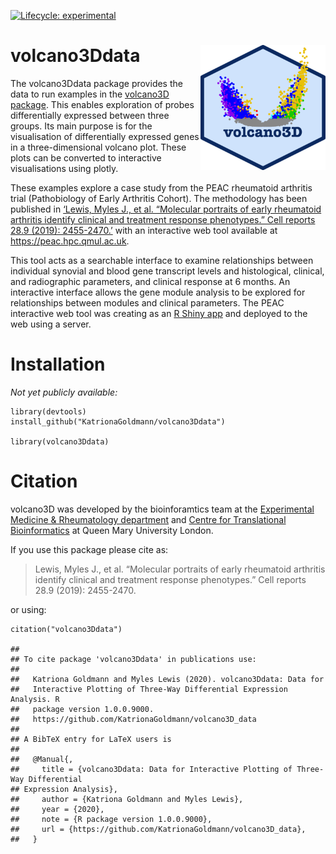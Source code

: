 [![Lifecycle:
experimental](https://img.shields.io/badge/lifecycle-experimental-orange.svg)](https://www.tidyverse.org/lifecycle/#experimental)

volcano3Ddata <img src="logo.png" align="right" alt="" width="200" />
=====================================================================

The volcano3Ddata package provides the data to run examples in the
[volcano3D package](https://github.com/KatrionaGoldmann/volcano3D). This
enables exploration of probes differentially expressed between three
groups. Its main purpose is for the visualisation of differentially
expressed genes in a three-dimensional volcano plot. These plots can be
converted to interactive visualisations using plotly.

These examples explore a case study from the PEAC rheumatoid arthritis
trial (Pathobiology of Early Arthritis Cohort). The methodology has been
published in [‘Lewis, Myles J., et al. “Molecular portraits of early
rheumatoid arthritis identify clinical and treatment response
phenotypes.” Cell reports 28.9 (2019):
2455-2470.’](https://www.cell.com/cell-reports/fulltext/S2211-1247(19)31007-1)
with an interactive web tool available at <https://peac.hpc.qmul.ac.uk>.

This tool acts as a searchable interface to examine relationships
between individual synovial and blood gene transcript levels and
histological, clinical, and radiographic parameters, and clinical
response at 6 months. An interactive interface allows the gene module
analysis to be explored for relationships between modules and clinical
parameters. The PEAC interactive web tool was creating as an [R Shiny
app](https://shiny.rstudio.com) and deployed to the web using a server.

Installation
============

*Not yet publicly available:*

    library(devtools)
    install_github("KatrionaGoldmann/volcano3Ddata")

    library(volcano3Ddata)

Citation
========

volcano3D was developed by the bioinforamtics team at the [Experimental
Medicine & Rheumatology department](https://www.qmul.ac.uk/whri/emr/)
and [Centre for Translational
Bioinformatics](https://www.qmul.ac.uk/c4tb/) at Queen Mary University
London.

If you use this package please cite as:

> Lewis, Myles J., et al. “Molecular portraits of early rheumatoid
> arthritis identify clinical and treatment response phenotypes.” Cell
> reports 28.9 (2019): 2455-2470.

or using:

    citation("volcano3Ddata")

    ## 
    ## To cite package 'volcano3Ddata' in publications use:
    ## 
    ##   Katriona Goldmann and Myles Lewis (2020). volcano3Ddata: Data for
    ##   Interactive Plotting of Three-Way Differential Expression Analysis. R
    ##   package version 1.0.0.9000.
    ##   https://github.com/KatrionaGoldmann/volcano3D_data
    ## 
    ## A BibTeX entry for LaTeX users is
    ## 
    ##   @Manual{,
    ##     title = {volcano3Ddata: Data for Interactive Plotting of Three-Way Differential
    ## Expression Analysis},
    ##     author = {Katriona Goldmann and Myles Lewis},
    ##     year = {2020},
    ##     note = {R package version 1.0.0.9000},
    ##     url = {https://github.com/KatrionaGoldmann/volcano3D_data},
    ##   }
